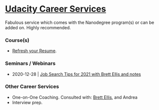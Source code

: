 # [Udacity Career Services](https://www.udacity.com/career-services/home)
Fabulous service which comes with the Nanodegree program(s) or can be added on. Highly recommended. 

### Course(s)
* [Refresh your Resume](https://github.com/EO4wellness/leary-leerie/blob/master/career-coaches/resume.md). 

### Seminars / Webinars
* 2020-12-28 | [Job Search Tips for 2021 with Brett Ellis and notes](https://github.com/EO4wellness/leary-leerie/tree/master/career-coaches/Webinars) 

### Other Career Services
* One-on-One Coaching. Consulted with: [Brett Ellis](https://github.com/EO4wellness/leary-leerie/blob/master/images/udacity-brett-ellis.png), and Andrea 
* Interview prep.
